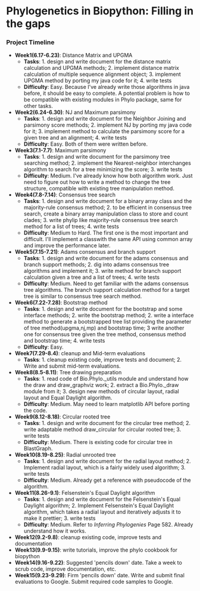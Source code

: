 # Phylogenetics in Biopython: Filling in the gaps

### Project Timeline

- **Week1(6.17-6.23)**: Distance Matrix and UPGMA
    - **Tasks**: 1. design and write document for the distance matrix calculation and UPGMA methods; 2. implement distance matrix calculation of multiple sequence alignment object; 3. implement UPGMA method by porting my java code for it; 4. write tests
    - **Difficulty**: Easy. Because I've already write those algorithms in java before, it should be easy to complete. A potential problem is how to be compatible with existing modules in Phylo package, same for other tasks.
- **Week2(6.24-6.30)**: NJ and Maximum parsimony
    - **Tasks**: 1. design and write document for the Neighbor Joining and parsimony score methods; 2. implement NJ by porting my java code for it; 3. implement method to calculate the parsimony score for a given tree and an alignment; 4. write tests
    - **Difficulty**: Easy. Both of them were written before.
- **Week3(7.1-7.7)**: Maximum parsimony
    - **Tasks**: 1. design and write document for the parsimony tree searching method; 2. implement the Nearest-neighbor interchanges algorithm to search for a tree minimizing the score; 3. write tests
    - **Difficulty**: Medium. I've already know how both algorithm work. Just need to figure out how to write a method to change the tree structure, compatible with existing tree manipulation method.
- **Week4(7.8-7.14)**: Consensus tree search
    - **Tasks**: 1. design and write document for a binary array class and the majority-rule consensus method; 2. to be efficient in consensus tree search, create a binary array manipulation class to store and count clades; 3. write phylip like majority-rule consensus tree search method for a list of trees; 4. write tests
    - **Difficulty**: Medium to Hard. The first one is the most important and difficult. I'll implement a classwith the same API using common array and improve the performance later.
- **Week5(7.15-7.21)**: Adams consensus and branch support
    - **Tasks**: 1. design and write document for the adams consensus and branch support methods; 2. dig into adams consensus tree algorithms and implement it; 3. write method for branch support calculation given a tree and a list of trees; 4. write tests
    - **Difficulty**: Medium. Need to get familiar with the adams consensus tree algorithms. The branch support calculation method for a target tree is similar to consensus tree search method.
- **Week6(7.22-7.28)**: Bootstrap method
    - **Tasks**: 1. design and write document for the bootstrap and some interface methods; 2. write the bootstrap method; 2. write a interface method to generate a bootstrapped tree list providing the parameter of tree method(upgma,nj,mp) and bootstrap time; 3 write another one for consensus tree given the tree method, consensus method and bootstrap time; 4. write tests
    - **Difficulty**: Easy.
- **Week7(7.29-8.4)**: cleanup and Mid-term evaluations
    - **Tasks**: 1. cleanup existing code, improve tests and document; 2. Write and submit mid-term evaluations.
- **Week8(8.5-8.11)**: Tree drawing preparation
    - **Tasks**: 1. read code of Bio.Phylo._utils module and understand how the draw and draw_graphviz work; 2. extract a Bio.Phylo._draw module from it; 3. design new methods of circular layout, radial layout and Equal Daylight algorithm.
    - **Difficulty**: Medium. May need to learn matplotlib API before porting the code.
- **Week9(8.12-8.18)**: Circular rooted tree
    - **Tasks**: 1. design and write document for the circular tree method; 2. write adaptable method draw_circular for circular rooted tree; 3. write tests
    - **Difficulty**: Medium. There is existing code for circular tree in BlastGraph. 
- **Week10(8.19-8.25)**: Radial unrooted tree
    - **Tasks**: 1. design and write document for the radial layout method; 2. Implement radial layout, which is a fairly widely used algorithm; 3. write tests
    - **Difficulty**: Medium. Already get a reference with pseudocode of the algorithm.
- **Week11(8.26-9.1)**: Felsenstein's Equal Daylight algorithm
    - **Tasks**: 1. design and write document for the Felsenstein's Equal Daylight algorithm; 2. Implement Felsenstein's Equal Daylight algorithm, which takes a radial layout and iteratively adjusts it to make it prettier; 3. write tests
    - **Difficulty**: Medium. Refer to *Inferring Phylogenies* Page 582. Already understand how it works.
- **Week12(9.2-9.8)**: cleanup existing code, improve tests and documentation
- **Week13(9.9-9.15)**: write tutorials, improve the phylo cookbook for biopython
- **Week14(9.16-9.22)**: Suggested 'pencils down' date. Take a week to scrub code, improve documentation, etc.
- **Week15(9.23-9.29)**: Firm 'pencils down' date. Write and submit final evaluations to Google. Submit required code samples to Google.